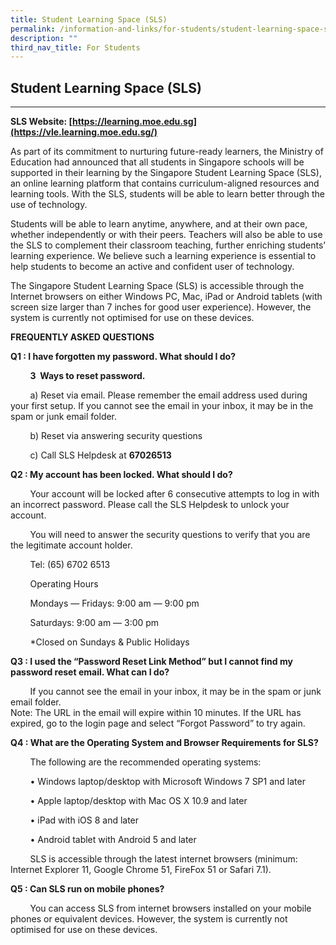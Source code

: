 ```yaml
---
title: Student Learning Space (SLS)
permalink: /information-and-links/for-students/student-learning-space-sls
description: ""
third_nav_title: For Students
---
```

## Student Learning Space (SLS)
-----------------------------------

  
**SLS Website: [https://learning.moe.edu.sg](https://vle.learning.moe.edu.sg/)**

  

As part of its commitment to nurturing future-ready learners, the Ministry of Education had announced that all students in Singapore schools will be supported in their learning by the Singapore Student Learning Space (SLS), an online learning platform that contains curriculum-aligned resources and learning tools. With the SLS, students will be able to learn better through the use of technology. 

Students will be able to learn anytime, anywhere, and at their own pace, whether independently or with their peers. Teachers will also be able to use the SLS to complement their classroom teaching, further enriching students’ learning experience. We believe such a learning experience is essential to help students to become an active and confident user of technology.

  

The Singapore Student Learning Space (SLS) is accessible through the Internet browsers on either Windows PC, Mac, iPad or Android tablets (with screen size larger than 7 inches for good user experience). However, the system is currently not optimised for use on these devices.  

**FREQUENTLY ASKED QUESTIONS**

**Q1 : I have forgotten my password. What should I do?**

        **3  Ways to reset password.**

        a) Reset via email. Please remember the email address used during your first setup. If you cannot see the email in your inbox, it may be in the spam or junk email folder.

        b) Reset via answering security questions

        c) Call SLS Helpdesk at **67026513**

**Q2 : My account has been locked. What should I do?**

        Your account will be locked after 6 consecutive attempts to log in with an incorrect password. Please call the SLS Helpdesk to unlock your account. 

        You will need to answer the security questions to verify that you are the legitimate account holder.

  
        Tel: (65) 6702 6513  

        Operating Hours

        Mondays ― Fridays: 9:00 am ― 9:00 pm

        Saturdays: 9:00 am ― 3:00 pm

        \*Closed on Sundays & Public Holidays

**Q3 : I used the “Password Reset Link Method” but I cannot find my password reset email. What can I do?**

        If you cannot see the email in your inbox, it may be in the spam or junk email folder. <br>
Note: The URL in the email will expire within 10 minutes. If the URL has expired, go to the login page and select “Forgot Password” to try again.  

**Q4 : What are the Operating System and Browser Requirements for SLS?**

        The following are the recommended operating systems:

        • Windows laptop/desktop with Microsoft Windows 7 SP1 and later

        • Apple laptop/desktop with Mac OS X 10.9 and later

        • iPad with iOS 8 and later

        • Android tablet with Android 5 and later

        SLS is accessible through the latest internet browsers (minimum: Internet Explorer 11, Google Chrome 51, FireFox 51 or Safari 7.1).

**Q5 : Can SLS run on mobile phones?**

        You can access SLS from internet browsers installed on your mobile phones or equivalent devices. However, the system is currently not optimised for use on these devices.